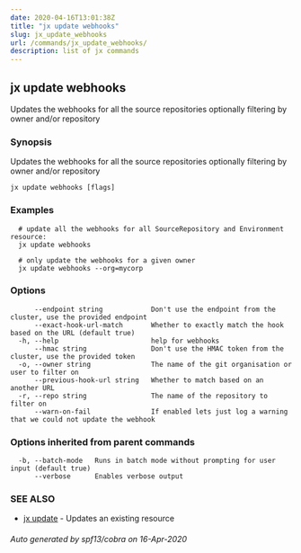```yaml
---
date: 2020-04-16T13:01:38Z
title: "jx update webhooks"
slug: jx_update_webhooks
url: /commands/jx_update_webhooks/
description: list of jx commands
---
```

## jx update webhooks

Updates the webhooks for all the source repositories optionally filtering by owner and/or repository

### Synopsis

Updates the webhooks for all the source repositories optionally filtering by owner and/or repository

```
jx update webhooks [flags]
```

### Examples

```
  # update all the webhooks for all SourceRepository and Environment resource:
  jx update webhooks
  
  # only update the webhooks for a given owner
  jx update webhooks --org=mycorp
```

### Options

```
      --endpoint string            Don't use the endpoint from the cluster, use the provided endpoint
      --exact-hook-url-match       Whether to exactly match the hook based on the URL (default true)
  -h, --help                       help for webhooks
      --hmac string                Don't use the HMAC token from the cluster, use the provided token
  -o, --owner string               The name of the git organisation or user to filter on
      --previous-hook-url string   Whether to match based on an another URL
  -r, --repo string                The name of the repository to filter on
      --warn-on-fail               If enabled lets just log a warning that we could not update the webhook
```

### Options inherited from parent commands

```
  -b, --batch-mode   Runs in batch mode without prompting for user input (default true)
      --verbose      Enables verbose output
```

### SEE ALSO

* [jx update](/commands/jx_update/)	 - Updates an existing resource

###### Auto generated by spf13/cobra on 16-Apr-2020
